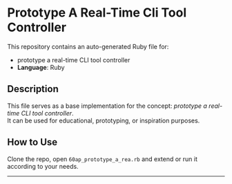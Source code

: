 # Prototype A Real-Time Cli Tool Controller

This repository contains an auto-generated Ruby file for:

- prototype a real-time CLI tool controller
- **Language**: Ruby

## Description

This file serves as a base implementation for the concept: *prototype a real-time CLI tool controller*.  
It can be used for educational, prototyping, or inspiration purposes.

## How to Use

Clone the repo, open `60ap_prototype_a_rea.rb` and extend or run it according to your needs.

---



